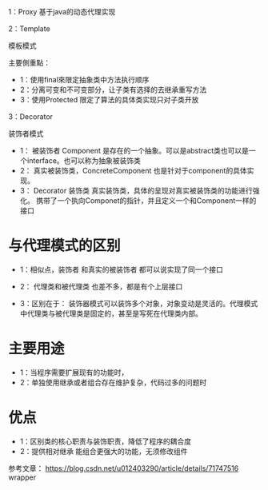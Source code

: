 


1：Proxy
基于java的动态代理实现


2：Template

模板模式

  主要側重點：

- 1：使用final來限定抽象类中方法执行顺序
- 2：分离可变和不可变部分，让子类有选择的去继承重写方法
- 3：使用Protected 限定了算法的具体类实现只对子类开放


3：Decorator

装饰者模式


- 1： 被装饰者 Component    是存在的一个抽象。可以是abstract类也可以是一个interface。也可以称为抽象被装饰类
- 2： 真实被装饰类，ConcreteComponent   也是针对于component的具体实现。
- 3： Decorator   装饰类  真实装饰类，具体的呈现对真实被装饰类的功能进行强化。
      携带了一个执向Componet的指针，并且定义一个和Component一样的接口

# 与代理模式的区别

- 1：相似点，装饰者 和真实的被装饰者 都可以说实现了同一个接口
- 2： 代理类和被代理类 也差不多，都是有个上层接口

- 3：区别在于：  装饰器模式可以装饰多个对象，对象变动是灵活的。代理模式中代理类与被代理类是固定的，甚至是写死在代理类内部。 


# 主要用途

- 1：当程序需要扩展现有的功能时，
- 2：单独使用继承或者组合存在维护复杂，代码过多的问题时

# 优点
- 1：区别类的核心职责与装饰职责，降低了程序的耦合度
- 2：提供相对继承 能组合更强大的功能，无须修改组件

参考文章： https://blog.csdn.net/u012403290/article/details/71747516   wrapper
